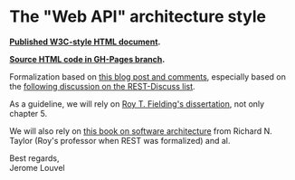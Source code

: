 The "Web API" architecture style
================================


**[Published W3C-style HTML document](http://restlet.github.io/web-api-style/).**

**[Source HTML code in GH-Pages branch](https://github.com/restlet/web-api-style/tree/gh-pages).**

Formalization based on [this blog post and comments](http://blog.restlet.com/2013/05/02/how-much-rest-should-your-web-api-get/), especially based on the [following discussion on the REST-Discuss list](http://tech.groups.yahoo.com/group/rest-discuss/message/19371).

As a guideline, we will rely on [Roy T. Fielding's dissertation](http://roy.gbiv.com/pubs/dissertation/top.htm), not only chapter 5. 

We will also rely on [this book on software architecture](http://www.amazon.com/Software-Architecture-Foundations-Theory-Practice/dp/0470167742/) from Richard N. Taylor (Roy's professor when REST was formalized) and al.

Best regards,  
Jerome Louvel
